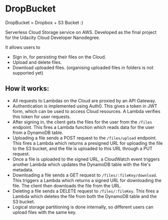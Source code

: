 # DropBucket

DropBucket = Dropbox + S3 Bucket :)

Serverless Cloud Storage service on AWS. Developed as the final project for the Udacity Cloud Developer Nanodegree.

It allows users to
- Sign in, for persisting their files on the Cloud.
- Upload and delete files.
- Download uploaded files.
(organising uploaded files in folders is not supported yet)

## How it works:
- All requests to Lambdas on the Cloud are proxied by an API Gateway.
- Authentication is implemented using Auth0. This gives a token in JWT form, which can be used to access Cloud resources. A Lambda verifies this token for user requests.
- After signing in, the client gets the files for the user from the `/files` endpoint. This fires a Lambda function which reads data for the user from a DynamoDB table.
- Uploading a file sends a POST request to the `/files/upload` endpoint. This fires a Lambda which returns a presigned URL for uploading the file to the S3 bucket, and the file is uploaded to this URL through a PUT request.
- Once a file is uploaded to the signed URL, a CloudWatch event triggers another Lambda which updates the DynamoDB table with the file's metadata.
- Downloading a file sends a GET request to `/files/:fileKey/download`. This triggers a Lambda which returns a signed URL for downloading the file. The client then downloads the file from the URL.
- Deleting a file sends a DELETE request to `/files/:fileKey`. This fires a Lambda which deletes the file from both the DynamoDB table and the S3 bucket.
- Logical storage partitioning is done internally, so different users can upload files with the same key.
